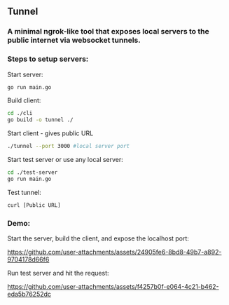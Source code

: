 ## Tunnel

### A minimal ngrok-like tool that exposes local servers to the public internet via websocket tunnels.


### Steps to setup servers:
Start server:
```sh
go run main.go
```

Build client: 
```sh
cd ./cli
go build -o tunnel ./
``` 

Start client - gives public URL
```sh 
./tunnel --port 3000 #local server port
```


Start test server or use any local server:
```sh
cd ./test-server
go run main.go
```

Test tunnel:
```txt
curl [Public URL]
```


### Demo:

Start the server, build the client, and expose the localhost port:

https://github.com/user-attachments/assets/24905fe6-8bd8-49b7-a892-9704178d66f6

Run test server and hit the request:

https://github.com/user-attachments/assets/f4257b0f-e064-4c21-b462-eda5b76252dc
